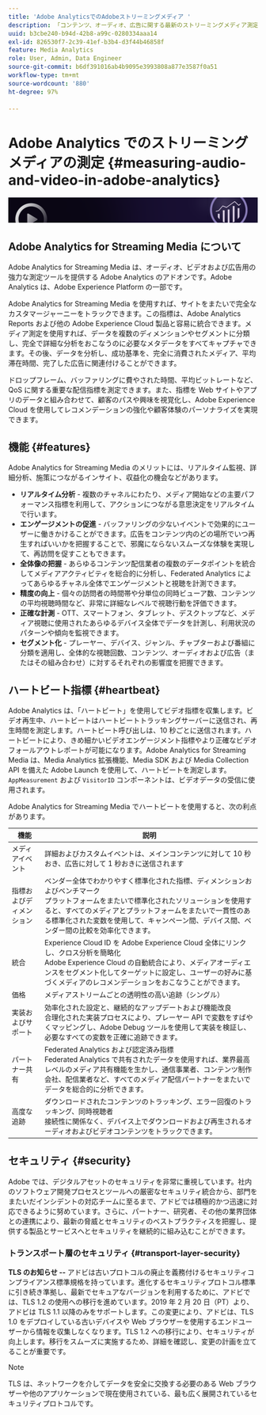 ```yaml
---
title: 'Adobe AnalyticsでのAdobeストリーミングメディア '
description: 「コンテンツ、オーディオ、広告に関する最新のストリーミングメディア測定を、より深く掘り下げます。 ストリーミングメディア用Adobe Analyticsについて説明します。」
uuid: b3cbe240-b94d-42b8-a99c-0280334aaa14
exl-id: 826530f7-2c39-41ef-b3b4-d3f44b46858f
feature: Media Analytics
role: User, Admin, Data Engineer
source-git-commit: b6df391016ab4b9095e3993808a877e3587f0a51
workflow-type: tm+mt
source-wordcount: '880'
ht-degree: 97%

---
```


# Adobe Analytics でのストリーミングメディアの測定 {#measuring-audio-and-video-in-adobe-analytics}

![バナー](./assets/media_analytics_banner.png)

## Adobe Analytics for Streaming Media について

Adobe Analytics for Streaming Media は、オーディオ、ビデオおよび広告用の強力な測定ツールを提供する Adobe Analytics のアドオンです。Adobe Analytics は、Adobe Experience Platform の一部です。

Adobe Analytics for Streaming Media を使用すれば、サイトをまたいで完全なカスタマージャーニーをトラックできます。この指標は、Adobe Analytics Reports および他の Adobe Experience Cloud 製品と容易に統合できます。メディア測定を使用すれば、データを複数のディメンションやセグメントに分類し、完全で詳細な分析をおこなうのに必要なメタデータをすべてキャプチャできます。その後、データを分析し、成功基準を、完全に消費されたメディア、平均滞在時間、完了した広告に関連付けることができます。

ドロップフレーム、バッファリングに費やされた時間、平均ビットレートなど、QoS に関する重要な配信指標を測定できます。また、指標を Web サイトやアプリのデータと組み合わせて、顧客のパスや興味を視覚化し、Adobe Experience Cloud を使用してレコメンデーションの強化や顧客体験のパーソナライズを実現できます。

## 機能 {#features}

Adobe Analytics for Streaming Media のメリットには、リアルタイム監視、詳細分析、施策につながるインサイト、収益化の機会などがあります。
* **リアルタイム分析** - 複数のチャネルにわたり、メディア開始などの主要パフォーマンス指標を利用して、アクションにつながる意思決定をリアルタイムで行います。
* **エンゲージメントの促進** - バッファリングの少ないイベントで効果的にユーザーに働きかけることができます。広告をコンテンツ内のどの場所でいつ再生すればいいかを把握することで、邪魔にならないスムーズな体験を実現して、再訪問を促すこともできます。
* **全体像の把握** - あらゆるコンテンツ配信業者の複数のデータポイントを統合してメディアアクティビティを総合的に分析し、Federated Analytics によってあらゆるチャネル全体でエンゲージメントと視聴を計測できます。
* **精度の向上** - 個々の訪問者の時間帯や分単位の同時ビューア数、コンテンツの平均視聴時間など、非常に詳細なレベルで視聴行動を評価できます。
* **正確な計測** - OTT、スマートフォン、タブレット、デスクトップなど、メディア視聴に使用されたあらゆるデバイス全体でデータを計測し、利用状況のパターンや傾向を監視できます。
* **セグメント化** - プレーヤー、デバイス、ジャンル、チャプターおよび番組に分類を適用し、全体的な視聴回数、コンテンツ、オーディオおよび広告（またはその組み合わせ）に対するそれぞれの影響度を把握できます。

## ハートビート指標 {#heartbeat}

Adobe Analytics は、「ハートビート」を使用してビデオ指標を収集します。ビデオ再生中、ハートビートはハートビートトラッキングサーバーに送信され、再生時間を測定します。ハートビート呼び出しは、10 秒ごとに送信されます。ハートビートにより、きめ細かいビデオエンゲージメント指標やより正確なビデオフォールアウトレポートが可能になります。Adobe Analytics for Streaming Media は、Media Analytics 拡張機能、Media SDK および Media Collection API を備えた Adobe Launch を使用して、ハートビートを測定します。`AppMeasurement` および `VisitorID` コンポーネントは、ビデオデータの受信に使用されます。

Adobe Analytics for Streaming Media でハートビートを使用すると、次の利点があります。

| 機能 | 説明 |
|----------------------------|-----------------------------------------------------------------------------------------------------------------------------------------------------------------------------------------------------------------------------------------------------------------------------------------------|
| メディアイベント | 詳細およびカスタムイベントは、メインコンテンツに対して 10 秒おき、広告に対して 1 秒おきに送信されます |
| 指標およびディメンション | ベンダー全体でわかりやすく標準化された指標、ディメンションおよびベンチマーク<br>プラットフォームをまたいで標準化されたソリューションを使用すると、すべてのメディアとプラットフォームをまたいで一貫性のある標準化された変数を使用して、キャンペーン間、デバイス間、ベンダー間の比較を効率化できます。 |
| 統合 | Experience Cloud ID を Adobe Experience Cloud 全体にリンクし、クロス分析を簡略化<br>Adobe Experience Cloud の自動統合により、メディアオーディエンスをセグメント化してターゲットに設定し、ユーザーの好みに基づくメディアのレコメンデーションをおこなうことができます。 |
| 価格  | メディアストリームごとの透明性の高い追跡（シングル） |
| 実装およびサポート | 効率化された設定と、継続的なアップデートおよび機能改良<br>合理化された実装プロセスにより、プレーヤー API で変数をすばやくマッピングし、Adobe Debug ツールを使用して実装を検証し、必要なすべての変数を正確に追跡できます。 |
| パートナー共有 | Federated Analytics および認定済み指標<br>Federated Analytics で共有されたデータを使用すれば、業界最高レベルのメディア共有機能を生かし、通信事業者、コンテンツ制作会社、配信業者など、すべてのメディア配信パートナーをまたいでデータを総合的に分析できます。 |
| 高度な追跡 | ダウンロードされたコンテンツのトラッキング、エラー回復のトラッキング、同時視聴者<br>接続性に関係なく、デバイス上でダウンロードおよび再生されるオーディオおよびビデオコンテンツをトラックできます。 |



## セキュリティ {#security}

Adobe では、デジタルアセットのセキュリティを非常に重視しています。社内のソフトウェア開発プロセスとツールへの厳密なセキュリティ統合から、部門をまたいだインシデントの対応チームに至るまで、アドビでは積極的かつ迅速に対応できるように努めています。さらに、パートナー、研究者、その他の業界団体との連携により、最新の脅威とセキュリティのベストプラクティスを把握し、提供する製品とサービスへとセキュリティを継続的に組み込むことができます。


### トランスポート層のセキュリティ {#transport-layer-security}

**TLS のお知らせ --** アドビは古いプロトコルの廃止を義務付けるセキュリティコンプライアンス標準規格を持っています。進化するセキュリティプロトコル標準に引き続き準拠し、最新でセキュアなバージョンを利用するために、アドビでは、TLS 1.2 の使用への移行を進めています。2019 年 2 月 20 日（PT）より、アドビは TLS 1.1 以降のみをサポートします。この変更により、アドビは、TLS 1.0 をデプロイしている古いデバイスや Web ブラウザーを使用するエンドユーザーから情報を収集しなくなります。TLS 1.2 への移行により、セキュリティが向上します。移行をスムーズに実施するため、詳細を確認し、変更の計画を立てることが重要です。

>[!NOTE]
>
>TLS は、ネットワークを介してデータを安全に交換する必要のある Web ブラウザーや他のアプリケーションで現在使用されている、最も広く展開されているセキュリティプロトコルです。
